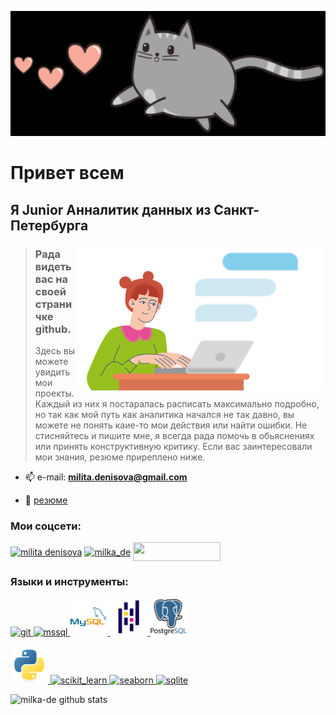 
<p align="center">
<img width="1200" height="200" src="https://github.com/milka-de/milka-de/blob/main/assets/kot2.gif">
</p>

# Привет всем
## Я Junior Анналитик данных из Санкт-Петербурга

<img align="right" alt="Coding" width="400" src="https://github.com/milka-de/milka-de/blob/main/assets/programistka.png">
<p align="left">

> ### Рада видеть вас на своей страничке github. 
> Здесь вы можете увидить мои проекты.
> Каждый из них я постаралась расписать максимально подробно, но так как мой путь как аналитика начался не так давно, вы можете не понять каие-то мои действия или найти ошибки. Не стисняйтесь и пишите мне, я всегда рада помочь в обьяснениях или принять конструктивную критику. Если вас заинтересовали мои знания, резюме приреплено ниже.

- 📫 e-mail: **milita.denisova@gmail.com**

- 📄  [резюме](https://spb.hh.ru/resume/3144c41fff0b8655cd0039ed1f6d6c75616c72)
</p>

<h3 align="left">Мои соцсети:</h3>  
<p align="left">
<a href="https://kaggle.com/milita denisova" target="blank"><img align="center" src="https://raw.githubusercontent.com/rahuldkjain/github-profile-readme-generator/master/src/images/icons/Social/kaggle.svg" alt="milita denisova" height="30" width="40" /></a>
<a href="https://instagram.com/milka_de" target="blank"><img align="center" src="https://raw.githubusercontent.com/rahuldkjain/github-profile-readme-generator/master/src/images/icons/Social/instagram.svg" alt="milka_de" height="30" width="40" /></a>
<a href="https://vk.com/id13010019" target="blank"><img align="center" src="https://img.shields.io/badge/-Vkontakte-003f5c?style=for-the-badge&logo=Vk"  height="30" width="140" /></a>
 </p>

<h3 align="left">Языки и инструменты:</h3>
<p align="left">
<a href="https://git-scm.com/" target="_blank" rel="noreferrer"> <img src="https://www.vectorlogo.zone/logos/git-scm/git-scm-icon.svg" alt="git" width="60" height="60"/> </a>
  <a href="https://www.microsoft.com/en-us/sql-server" target="_blank" rel="noreferrer"> <img src="https://www.svgrepo.com/show/303229/microsoft-sql-server-logo.svg" alt="mssql" width="60" height="60"/> </a>
  <a href="https://www.mysql.com/" target="_blank" rel="noreferrer"> <img src="https://raw.githubusercontent.com/devicons/devicon/master/icons/mysql/mysql-original-wordmark.svg" alt="mysql" width="60" height="60"/> </a> <a href="https://pandas.pydata.org/" target="_blank" rel="noreferrer"> <img src="https://raw.githubusercontent.com/devicons/devicon/2ae2a900d2f041da66e950e4d48052658d850630/icons/pandas/pandas-original.svg" alt="pandas" width="60" height="60"/> </a>
  <a href="https://www.postgresql.org" target="_blank" rel="noreferrer"> <img src="https://raw.githubusercontent.com/devicons/devicon/master/icons/postgresql/postgresql-original-wordmark.svg" alt="postgresql" width="60" height="60"/> </a>
 </p>
 
  <p align="left">
  <a href="https://www.python.org" target="_blank" rel="noreferrer"> <img src="https://raw.githubusercontent.com/devicons/devicon/master/icons/python/python-original.svg" alt="python" width="60" height="60"/> </a>
  <a href="https://scikit-learn.org/" target="_blank" rel="noreferrer"> <img src="https://upload.wikimedia.org/wikipedia/commons/0/05/Scikit_learn_logo_small.svg" alt="scikit_learn" width="60" height="60"/> </a>
  <a href="https://seaborn.pydata.org/" target="_blank" rel="noreferrer"> <img src="https://seaborn.pydata.org/_images/logo-mark-lightbg.svg" alt="seaborn" width="60" height="60"/> </a>
  <a href="https://www.sqlite.org/" target="_blank" rel="noreferrer"> <img src="https://www.vectorlogo.zone/logos/sqlite/sqlite-icon.svg" alt="sqlite" width="60" height="60"/> </a> 
</p>

<p align="right"> 

![milka-de github stats](https://github-readme-stats.vercel.app/api?username=milka-de&show_icons=true&theme=dracula) 
</p>
